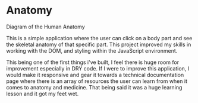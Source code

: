 # Anatomy
 Diagram of the Human Anatomy

This is a simple application where the user can click on a body part and see the skeletal anatomy of that specific part. This project improved my skills in working with the DOM, and styling within the JavaScript environment.

This being one of the first things i've built, I feel there is huge room for improvement especially in DRY code. If I were to improve this application, I would make it responsive and gear it towards a technical documentation page where there is an array of resources the user can learn from when it comes to anatomy and medicine. That being said it was a huge learning lesson and it got my feet wet.
